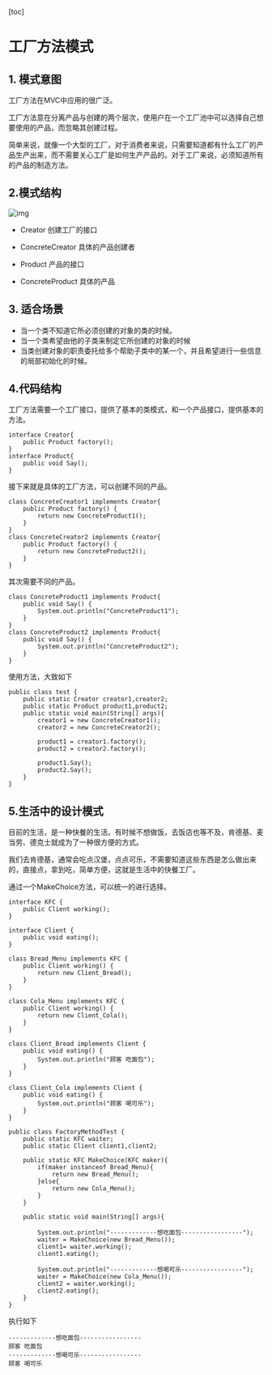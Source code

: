 [toc]



# 工厂方法模式

## 1. 模式意图

工厂方法在MVC中应用的很广泛。

工厂方法意在分离产品与创建的两个层次，使用户在一个工厂池中可以选择自己想要使用的产品，而忽略其创建过程。

简单来说，就像一个大型的工厂，对于消费者来说，只需要知道都有什么工厂的产品生产出来，而不需要关心工厂是如何生产产品的。对于工厂来说，必须知道所有的产品的制造方法。

## 2.模式结构

![img](https://homan-blog.oss-cn-beijing.aliyuncs.com/study-demo/project-design/20210420211216.jpeg)

- Creator 创建工厂的接口

- ConcreteCreator 具体的产品创建者

- Product 产品的接口

- ConcreteProduct 具体的产品

## 3. 适合场景

- 当一个类不知道它所必须创建的对象的类的时候。
- 当一个类希望由他的子类来制定它所创建的对象的时候
- 当类创建对象的职责委托给多个帮助子类中的某一个，并且希望进行一些信息的局部初始化的时候。

## 4.代码结构

工厂方法需要一个工厂接口，提供了基本的类模式，和一个产品接口，提供基本的方法。

```
interface Creator{
    public Product factory();
}
interface Product{
    public void Say();
}
```

接下来就是具体的工厂方法，可以创建不同的产品。

```
class ConcreteCreator1 implements Creator{
    public Product factory() {
        return new ConcreteProduct1();
    }
}
class ConcreteCreator2 implements Creator{
    public Product factory() {
        return new ConcreteProduct2();
    }
}
```

其次需要不同的产品。

```
class ConcreteProduct1 implements Product{
    public void Say() {
        System.out.println("ConcreteProduct1");
    }
}
class ConcreteProduct2 implements Product{
    public void Say() {
        System.out.println("ConcreteProduct2");
    }
}
```

使用方法，大致如下

```
public class test {
    public static Creator creator1,creator2;
    public static Product product1,product2;
    public static void main(String[] args){
        creator1 = new ConcreteCreator1();
        creator2 = new ConcreteCreator2();

        product1 = creator1.factory();
        product2 = creator2.factory();

        product1.Say();
        product2.Say();
    }
}
```

## 5.生活中的设计模式

目前的生活，是一种快餐的生活。有时候不想做饭，去饭店也等不及，肯德基、麦当劳、德克士就成为了一种很方便的方式。

我们去肯德基，通常会吃点汉堡，点点可乐，不需要知道这些东西是怎么做出来的，直接点，拿到吃，简单方便，这就是生活中的快餐工厂。

通过一个MakeChoice方法，可以统一的进行选择。

```
interface KFC {
    public Client working();
}

interface Client {
    public void eating();
}

class Bread_Menu implements KFC {
    public Client working() {
        return new Client_Bread();
    }
}

class Cola_Menu implements KFC {
    public Client working() {
        return new Client_Cola();
    }
}

class Client_Bread implements Client {
    public void eating() {
        System.out.println("顾客 吃面包");
    }
}

class Client_Cola implements Client {
    public void eating() {
        System.out.println("顾客 喝可乐");
    }
}

public class FactoryMethodTest {
    public static KFC waiter;
    public static Client client1,client2;
    
    public static KFC MakeChoice(KFC maker){
        if(maker instanceof Bread_Menu){
            return new Bread_Menu(); 
        }else{
            return new Cola_Menu();
        }
    }
    
    public static void main(String[] args){
        
        System.out.println("-------------想吃面包-----------------");
        waiter = MakeChoice(new Bread_Menu());
        client1= waiter.working();
        client1.eating();
        
        System.out.println("-------------想喝可乐-----------------");
        waiter = MakeChoice(new Cola_Menu());
        client2 = waiter.working();
        client2.eating();
    }
}
```

执行如下

```
-------------想吃面包-----------------
顾客 吃面包
-------------想喝可乐-----------------
顾客 喝可乐
```















